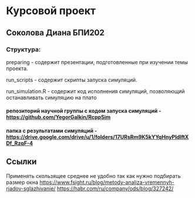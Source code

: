 # Курсовой проект
## Соколова Диана БПИ202
### Cтруктура:
preparing - содержит презентации, подготовленные при изучении темы проекта. 

run_scripts - содержит скрипты запуска симуляций. 

run_simulation.R - содержит код исполнения симуляций, позволяющий останавливать симуляцию на плато  
 
#### репозиторий научной группы с кодом запуска симуляций - https://github.com/YegorGalkin/RcppSim
#### папка с результатами симуляций - https://drive.google.com/drive/u/1/folders/17URsRm9K5kYYqHnyPldIftXDf_RzqF-4

## Ссылки
Применять скользящее среднее не удобно так как нужно подбирать размер окна  https://www.fsight.ru/blog/metody-analiza-vremennyh-rjadov-sglazhivanie/
https://habr.com/ru/company/ods/blog/327242/
